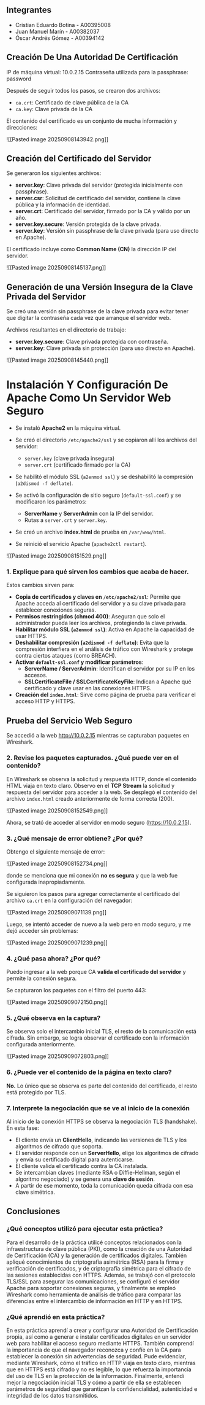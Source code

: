 ## Integrantes
- Cristian Eduardo Botina - A00395008
- Juan Manuel Marín - A00382037
- Óscar Andrés Gómez - A00394142

## Creación De Una Autoridad De Certificación
IP de máquina virtual: 10.0.2.15
Contraseña utilizada para la passphrase: password

Después de seguir todos los pasos, se crearon dos archivos:
- `ca.crt`: Certificado de clave pública de la CA
- `ca.key`: Clave privada de la CA

El contenido del certificado es un conjunto de mucha información y direcciones:

![[Pasted image 20250908143942.png]]

## Creación del Certificado del Servidor
Se generaron los siguientes archivos:

- **server.key**: Clave privada del servidor (protegida inicialmente con passphrase).
- **server.csr**: Solicitud de certificado del servidor, contiene la clave pública y la información de identidad.
- **server.crt**: Certificado del servidor, firmado por la CA y válido por un año.
- **server.key.secure**: Versión protegida de la clave privada.
- **server.key**: Versión sin passphrase de la clave privada (para uso directo en Apache).

El certificado incluye como **Common Name (CN)** la dirección IP del servidor.

![[Pasted image 20250908145137.png]]

## Generación de una Versión Insegura de la Clave Privada del Servidor
Se creó una versión sin passphrase de la clave privada para evitar tener que digitar la contraseña cada vez que arranque el servidor web.

Archivos resultantes en el directorio de trabajo:

- **server.key.secure**: Clave privada protegida con contraseña.
- **server.key**: Clave privada sin protección (para uso directo en Apache).

![[Pasted image 20250908145440.png]]

# Instalación Y Configuración De Apache Como Un Servidor Web Seguro
- Se instaló **Apache2** en la máquina virtual.
- Se creó el directorio `/etc/apache2/ssl` y se copiaron allí los archivos del servidor:
    - `server.key` (clave privada insegura)
    - `server.crt` (certificado firmado por la CA)

- Se habilitó el módulo SSL (`a2enmod ssl`) y se deshabilitó la compresión (`a2dismod -f deflate`).
- Se activó la configuración de sitio seguro (`default-ssl.conf`) y se modificaron los parámetros:
    - **ServerName** y **ServerAdmin** con la IP del servidor.
    - Rutas a `server.crt` y `server.key`.

- Se creó un archivo **index.html** de prueba en `/var/www/html`.
- Se reinició el servicio Apache (`apache2ctl restart`).

![[Pasted image 20250908151529.png]]

### 1. Explique para qué sirven los cambios que acaba de hacer.
Estos cambios sirven para:

- **Copia de certificados y claves en `/etc/apache2/ssl`**: Permite que Apache acceda al certificado del servidor y a su clave privada para establecer conexiones seguras.
- **Permisos restringidos (chmod 400)**: Aseguran que solo el administrador pueda leer los archivos, protegiendo la clave privada.
- **Habilitar módulo SSL (`a2enmod ssl`)**: Activa en Apache la capacidad de usar HTTPS.
- **Deshabilitar compresión (`a2dismod -f deflate`)**: Evita que la compresión interfiera en el análisis de tráfico con Wireshark y protege contra ciertos ataques (como BREACH).
- **Activar `default-ssl.conf` y modificar parámetros**:
    - **ServerName / ServerAdmin**: Identifican el servidor por su IP en los accesos.
    - **SSLCertificateFile / SSLCertificateKeyFile**: Indican a Apache qué certificado y clave usar en las conexiones HTTPS.
- **Creación del `index.html`**: Sirve como página de prueba para verificar el acceso HTTP y HTTPS.

## Prueba del Servicio Web Seguro
Se accedió a la web http://10.0.2.15 mientras se capturaban paquetes en Wireshark.

### 2. Revise los paquetes capturados. ¿Qué puede ver en el contenido?
En Wireshark se observa la solicitud y respuesta HTTP, donde el contenido HTML viaja en texto claro. Observo en el **TCP Stream** la solicitud y respuesta del servidor para acceder a la web. Se desplegó el contenido del archivo `index.html` creado anteriormente de forma correcta (200).

![[Pasted image 20250908152549.png]]

Ahora, se trató de acceder al servidor en modo seguro (https://10.0.2.15).

### 3. ¿Qué mensaje de error obtiene? ¿Por qué?
Obtengo el siguiente mensaje de error:

![[Pasted image 20250908152734.png]]

donde se menciona que mi conexión **no es segura** y que la web fue configurada inapropiadamente.

Se siguieron los pasos para agregar correctamente el certificado del archivo ``ca.crt`` en la configuración del navegador:

![[Pasted image 20250909071139.png]]

Luego, se intentó acceder de nuevo a la web pero en modo seguro, y me dejó acceder sin problemas:

![[Pasted image 20250909071239.png]]

### 4. ¿Qué pasa ahora? ¿Por qué?
Puedo ingresar a la web porque CA **valida el certificado del servidor** y permite la conexión segura.

Se capturaron los paquetes con el filtro del puerto 443:

![[Pasted image 20250909072150.png]]

### 5. ¿Qué observa en la captura?
Se observa solo el intercambio inicial TLS, el resto de la comunicación está cifrada. Sin embargo, se logra observar el certificado con la información configurada anteriormente.

![[Pasted image 20250909072803.png]]

### 6. ¿Puede ver el contenido de la página en texto claro?
**No.** Lo único que se observa es parte del contenido del certificado, el resto está protegido por TLS.

### 7. Interprete la negociación que se ve al inicio de la conexión
Al inicio de la conexión HTTPS se observa la negociación TLS (handshake). En esta fase:

- El cliente envía un **ClientHello**, indicando las versiones de TLS y los algoritmos de cifrado que soporta.
- El servidor responde con un **ServerHello**, elige los algoritmos de cifrado y envía su certificado digital para autenticarse.
- El cliente valida el certificado contra la CA instalada.
- Se intercambian claves (mediante RSA o Diffie-Hellman, según el algoritmo negociado) y se genera una **clave de sesión**.
- A partir de ese momento, toda la comunicación queda cifrada con esa clave simétrica.

## Conclusiones
### ¿Qué conceptos utilizó para ejecutar esta práctica?
Para el desarrollo de la práctica utilicé conceptos relacionados con la infraestructura de clave pública (PKI), como la creación de una Autoridad de Certificación (CA) y la generación de certificados digitales. También apliqué conocimientos de criptografía asimétrica (RSA) para la firma y verificación de certificados, y de criptografía simétrica para el cifrado de las sesiones establecidas con HTTPS. Además, se trabajó con el protocolo TLS/SSL para asegurar las comunicaciones, se configuró el servidor Apache para soportar conexiones seguras, y finalmente se empleó Wireshark como herramienta de análisis de tráfico para comparar las diferencias entre el intercambio de información en HTTP y en HTTPS.

### ¿Qué aprendió en esta práctica?
En esta práctica aprendí a crear y configurar una Autoridad de Certificación propia, así como a generar e instalar certificados digitales en un servidor web para habilitar el acceso seguro mediante HTTPS. También comprendí la importancia de que el navegador reconozca y confíe en la CA para establecer la conexión sin advertencias de seguridad. Pude evidenciar, mediante Wireshark, cómo el tráfico en HTTP viaja en texto claro, mientras que en HTTPS está cifrado y no es legible, lo que refuerza la importancia del uso de TLS en la protección de la información. Finalmente, entendí mejor la negociación inicial TLS y cómo a partir de ella se establecen parámetros de seguridad que garantizan la confidencialidad, autenticidad e integridad de los datos transmitidos.
